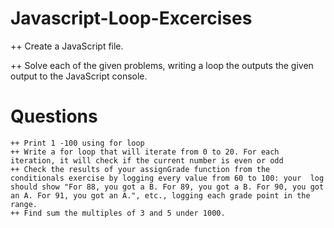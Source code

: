 # Javascript-Loop-Excercises

   ++ Create a JavaScript file.
   
   ++ Solve each of the given problems, writing a loop the outputs the given output to the JavaScript console.

# Questions
   	++ Print 1 -100 using for loop 
	++ Write a for loop that will iterate from 0 to 20. For each iteration, it will check if the current number is even or odd
	++ Check the results of your assignGrade function from the conditionals exercise by logging every value from 60 to 100: your  log should show "For 88, you got a B. For 89, you got a B. For 90, you got an A. For 91, you got an A.", etc., logging each grade point in the range.
	++ Find sum the multiples of 3 and 5 under 1000.
	
